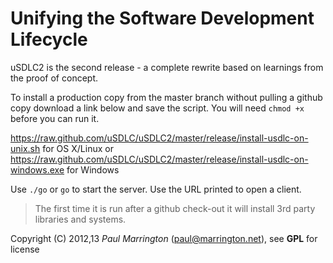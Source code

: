 Unifying the Software Development Lifecycle
===========================================

uSDLC2 is the second release - a complete rewrite based on learnings from the proof of concept.

To install a production copy from the master branch without pulling a github copy download a link below and save the script. You will need `chmod +x` before you can run it.

https://raw.github.com/uSDLC/uSDLC2/master/release/install-usdlc-on-unix.sh for OS X/Linux	 or
https://raw.github.com/uSDLC/uSDLC2/master/release/install-usdlc-on-windows.exe for Windows
 
Use `./go` or `go` to start the server. Use the URL printed to open a client.

> The first time it is run after a github check-out it will install 3rd party libraries and systems.

Copyright (C) 2012,13 *Paul Marrington* (paul@marrington.net), see **GPL** for license